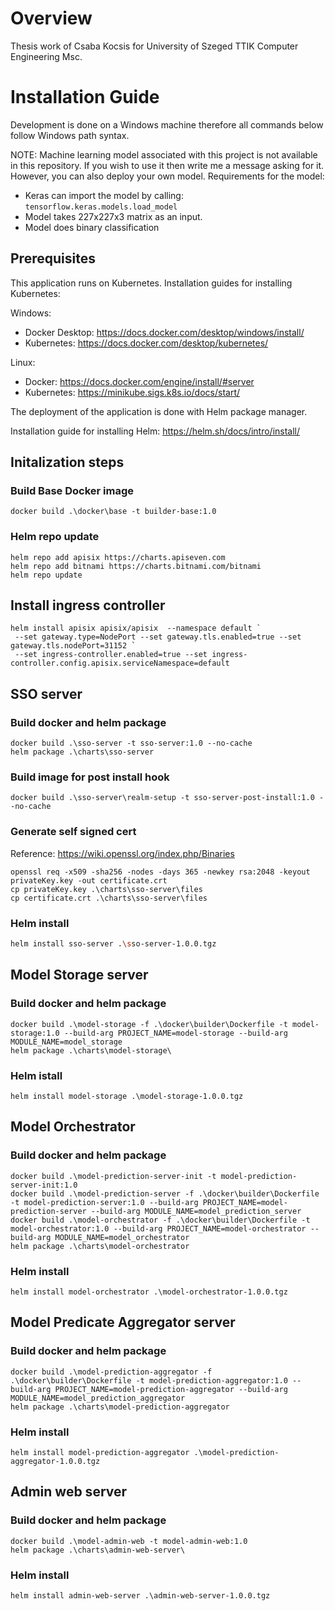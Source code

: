 # Overview
Thesis work of Csaba Kocsis for University of Szeged TTIK Computer Engineering Msc.
# Installation Guide
Development is done on a Windows machine therefore all commands below follow Windows path syntax.

NOTE: Machine learning model associated with this project is not available in this repository.
If you wish to use it then write me a message asking for it. However, you can also deploy your own model.
Requirements for the model:
- Keras can import the model by calling: ```tensorflow.keras.models.load_model```
- Model takes 227x227x3 matrix as an input.
- Model does binary classification
## Prerequisites
This application runs on Kubernetes.
Installation guides for installing Kubernetes:

Windows:
- Docker Desktop: https://docs.docker.com/desktop/windows/install/
- Kubernetes: https://docs.docker.com/desktop/kubernetes/

Linux:
- Docker: https://docs.docker.com/engine/install/#server
- Kubernetes: https://minikube.sigs.k8s.io/docs/start/

The deployment of the application is done with Helm package manager.

Installation guide for installing Helm: https://helm.sh/docs/intro/install/
## Initalization steps
### Build Base Docker image
```pwsh
docker build .\docker\base -t builder-base:1.0
```
### Helm repo update
```pwsh
helm repo add apisix https://charts.apiseven.com
helm repo add bitnami https://charts.bitnami.com/bitnami
helm repo update
```
## Install ingress controller
```pwsh
helm install apisix apisix/apisix  --namespace default `
 --set gateway.type=NodePort --set gateway.tls.enabled=true --set gateway.tls.nodePort=31152 `
 --set ingress-controller.enabled=true --set ingress-controller.config.apisix.serviceNamespace=default
```
## SSO server
### Build docker and helm package
```pwsh
docker build .\sso-server -t sso-server:1.0 --no-cache
helm package .\charts\sso-server
```
### Build image for post install hook
```pwsh
docker build .\sso-server\realm-setup -t sso-server-post-install:1.0 --no-cache
```
### Generate self signed cert
Reference: https://wiki.openssl.org/index.php/Binaries
```pwsh
openssl req -x509 -sha256 -nodes -days 365 -newkey rsa:2048 -keyout privateKey.key -out certificate.crt
cp privateKey.key .\charts\sso-server\files
cp certificate.crt .\charts\sso-server\files
```
### Helm install
```bash
helm install sso-server .\sso-server-1.0.0.tgz
```
## Model Storage server
### Build docker and helm package
```pwsh
docker build .\model-storage -f .\docker\builder\Dockerfile -t model-storage:1.0 --build-arg PROJECT_NAME=model-storage --build-arg MODULE_NAME=model_storage
helm package .\charts\model-storage\
```
### Helm istall
```pwsh
helm install model-storage .\model-storage-1.0.0.tgz
```
## Model Orchestrator
### Build docker and helm package
```pwsh
docker build .\model-prediction-server-init -t model-prediction-server-init:1.0
docker build .\model-prediction-server -f .\docker\builder\Dockerfile -t model-prediction-server:1.0 --build-arg PROJECT_NAME=model-prediction-server --build-arg MODULE_NAME=model_prediction_server
docker build .\model-orchestrator -f .\docker\builder\Dockerfile -t model-orchestrator:1.0 --build-arg PROJECT_NAME=model-orchestrator --build-arg MODULE_NAME=model_orchestrator
helm package .\charts\model-orchestrator
```
### Helm install
```pwsh
helm install model-orchestrator .\model-orchestrator-1.0.0.tgz
```
## Model Predicate Aggregator server
### Build docker and helm package
```pwsh
docker build .\model-prediction-aggregator -f .\docker\builder\Dockerfile -t model-prediction-aggregator:1.0 --build-arg PROJECT_NAME=model-prediction-aggregator --build-arg MODULE_NAME=model_prediction_aggregator
helm package .\charts\model-prediction-aggregator
```
### Helm install
```pwsh
helm install model-prediction-aggregator .\model-prediction-aggregator-1.0.0.tgz
```
## Admin web server
### Build docker and helm package
```pwsh
docker build .\model-admin-web -t model-admin-web:1.0
helm package .\charts\admin-web-server\
```
### Helm install
```pwsh
helm install admin-web-server .\admin-web-server-1.0.0.tgz
```